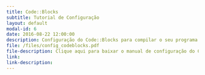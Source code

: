 ```yaml
---
title: Code::Blocks 
subtitle: Tutorial de Configuração
layout: default
modal-id: 6
date: 2016-08-22 12:00:00
description: Configuração do Code::Blocks para compilar o seu programa de acordo com as configurações do SuSy
file: /files/config_codeblocks.pdf
file-description: Clique aqui para baixar o manual de configuração do Code::Blocks
link: 
link-description: 
---
```

